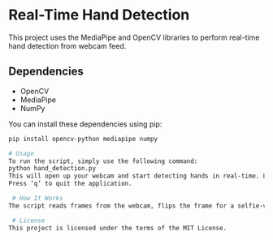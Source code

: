 # Real-Time Hand Detection

This project uses the MediaPipe and OpenCV libraries to perform real-time hand detection from webcam feed.

## Dependencies

- OpenCV
- MediaPipe
- NumPy

You can install these dependencies using pip:

```bash
pip install opencv-python mediapipe numpy

# Usage
To run the script, simply use the following command:
python hand_detection.py
This will open up your webcam and start detecting hands in real-time. Landmarks will be drawn on the detected hands.
Press ‘q’ to quit the application.

 # How It Works
The script reads frames from the webcam, flips the frame for a selfie-view display, converts the frame to RGB, and processes the frame to find hands. If any hands are detected in the frame, the script draws landmarks on the hands.

 # License
This project is licensed under the terms of the MIT License.
